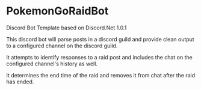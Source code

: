# PokemonGoRaidBot
Discord Bot Template based on Discord.Net 1.0.1

This discord bot will parse posts in a discord guild and provide clean output to a configured channel on the discord guild.

It attempts to identify responses to a raid post and includes the chat on the configured channel's history as well.

It determines the end time of the raid and removes it from chat after the raid has ended.